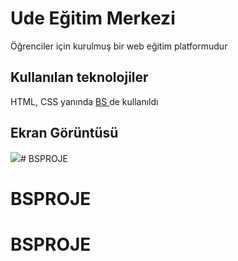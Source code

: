<h1> Ude Eğitim Merkezi </h1>

Öğrenciler için kurulmuş bir web eğitim platformudur

<h2> Kullanılan teknolojiler </h2>

HTML, CSS yanında <a href="https://getbootstrap.com/"> BS </a> de kullanıldı

<h2> Ekran Görüntüsü </h2>

![](ekran.gif)# BSPROJE
# BSPROJE
# BSPROJE
